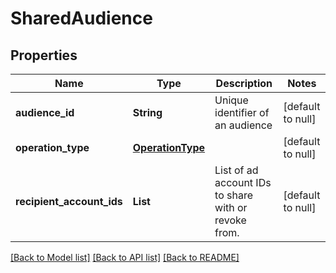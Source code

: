 # SharedAudience
## Properties

| Name | Type | Description | Notes |
|------------ | ------------- | ------------- | -------------|
| **audience\_id** | **String** | Unique identifier of an audience | [default to null] |
| **operation\_type** | [**OperationType**](OperationType.md) |  | [default to null] |
| **recipient\_account\_ids** | **List** | List of ad account IDs to share with or revoke from. | [default to null] |

[[Back to Model list]](../README.md#documentation-for-models) [[Back to API list]](../README.md#documentation-for-api-endpoints) [[Back to README]](../README.md)

